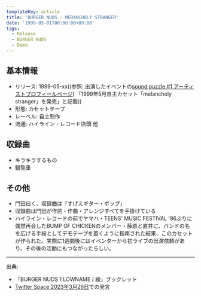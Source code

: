 ```yaml
---
templateKey: article
title: 'BURGER NUDS - MERANCHOLY STRANGER'
date: '1999-05-01T00:00:00+09:00'
tags:
  - Release
  - BURGER NUDS
  - Demo
---
```

## 基本情報

* リリース: 1999-05-xx((参照: 出演したイベントの[sound puzzle #1 アーティストプロフィールページ](https://web.archive.org/web/20020306085423/http://www.artown.net/music/event/event_003.html)) 「1999年5月自主カセット「melancholy stranger」を発売」と記載))
* 形態: カセットテープ
* レーベル: 自主制作
* 流通: ハイライン・レコード店頭 他

## 収録曲

* キラキラするもの
* 観覧車

## その他

* 門田曰く、収録曲は「すげえギター・ポップ」
* 収録曲は門田が作詞・作曲・アレンジすべてを手掛けている
* ハイライン・レコードの前でヤマハ・TEENS' MUSIC FESTIVAL '96ぶりに偶然再会したBUMP OF CHICKENのメンバー・藤原と直井に、バンドの名を広げる手段としてデモテープを置くように指南された結果、このカセットが作られた。実際に1週間後にはイベンターから初ライブの出演依頼があり、その後の活動にもつながったらしい。

---

出典:
- 「BURGER NUDS 1 LOWNAME / 線」ブックレット
- [Twitter Space 2023年3月26日](https://monden-info.hatenablog.com/entry/2023/03/26/000000)での発言
